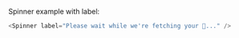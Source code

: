 Spinner example with label:

```js 
<Spinner label="Please wait while we're fetching your 🌮..." />
```